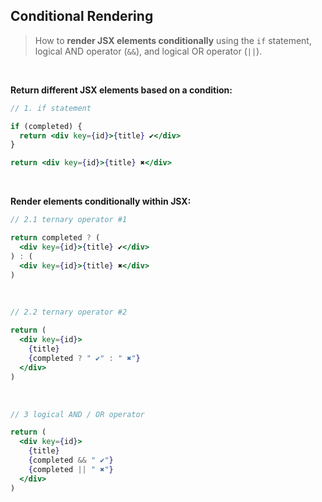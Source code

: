 ## Conditional Rendering

> How to **render JSX elements conditionally** using the `if` statement, logical AND operator (`&&`), and logical OR operator (`||`).

<br>

**Return different JSX elements based on a condition:**

```jsx
// 1. if statement

if (completed) {
  return <div key={id}>{title} ✔</div>
}

return <div key={id}>{title} ✖</div>
```

<br>

**Render elements conditionally within JSX:**

```jsx
// 2.1 ternary operator	#1

return completed ? (
  <div key={id}>{title} ✔</div>
) : (
  <div key={id}>{title} ✖</div>
)
```

<br>

```jsx
// 2.2 ternary operator	#2

return (
  <div key={id}>
    {title}
    {completed ? " ✔" : " ✖"}
  </div>
)
```

<br>

```jsx
// 3 logical AND / OR operator

return (
  <div key={id}>
    {title}
    {completed && " ✔"}
    {completed || " ✖"}
  </div>
)
```
